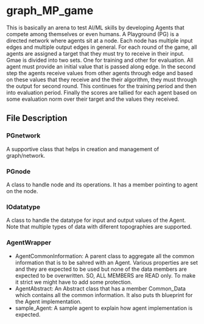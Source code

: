 # graph_MP_game

This is basically an arena to test AI/ML skills by developing Agents that compete among themselves or even humans. A Playground (PG) is a directed network where agents sit at a node. Each node has multiple input edges and multiple output edges in general. For each round of the game, all agents are assigned a target that they must try to receive in their input.
Gmae is divided into two sets. One for training and other for evaluation. All agent must provide an initial value that is passed along edge. In the second step the agents receive values from other agents through edge and based on these values that they receive and the their algorithm, they must through the output for second round.
This continues for the training period and then into evaluation period. Finally the scores are tallied for each agent based on some evaluation norm over their target and the values they received.

## File Description
### PGnetwork
A supportive class that helps in creation and management of graph/network.
### PGnode 
A class to handle node and its operations. It has a member pointing to agent on the node.
### IOdatatype
A class to handle the datatype for input and output values of the Agent. Note that multiple types of data with diferent topographies are supported.
### AgentWrapper
- AgentCommonInformation:
A parent class to aggregate all the common information that is to be sahred with an Agent. Various properties are set and they are expected to be used but none of the data members are expected to be overwritten. SO, ALL MEMBERS are READ only. To make it strict we might have to add some protection.
- AgentAbstract:
An Abstract class that has a member Common_Data which contains all the common information. It also puts th blueprint for the Agent implementation.
- sample_Agent:
A sample agent to explain how agent implementation is expected.

